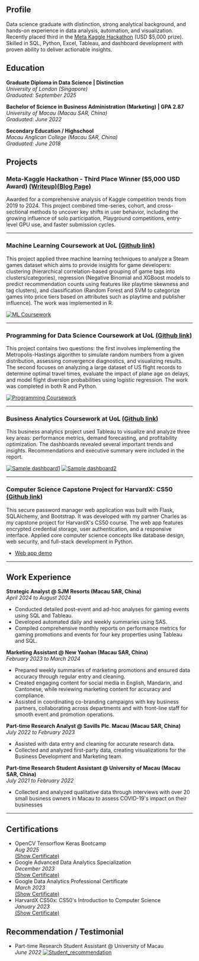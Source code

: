 ## Profile
Data science graduate with distinction, strong analytical background, and hands-on experience in data analysis, automation, and visualization. Recently placed third in the [Meta Kaggle Hackathon](https://www.kaggle.com/competitions/meta-kaggle-hackathon) (USD $5,000 prize). Skilled in SQL, Python, Excel, Tableau, and dashboard development with proven ability to deliver actionable insights.

## Education
**Graduate Diploma in Data Science | Distinction**
  <br>_University of London (Singapore)_
  <br>_Graduated: September 2025_

**Bachelor of Science in Business Administration (Marketing) | GPA 2.87**
  <br>_University of Macau (Macau SAR, China)_
  <br>_Graduated: June 2022_

**Secondary Education / Highschool**
  <br>_Macau Anglican College (Macau SAR, China)_
  <br>_Graduated: June 2018_

## Projects  

### Meta-Kaggle Hackathon - Third Place Winner ($5,000 USD Award) [(Writeup)](https://www.kaggle.com/competitions/meta-kaggle-hackathon/writeups/kaggle-journeys-cohorts-and-competition-shifts)[(Blog Page)](https://stevensio123.github.io/meta-kaggle-analysis/)
Awarded for a comprehensive analysis of Kaggle competition trends from 2019 to 2024. This project combined time-series, cohort, and cross-sectional methods to uncover key shifts in user behavior, including the growing influence of solo participation, Playground competitions, entry-level GPU use, and faster submission cycles.

---

### Machine Learning Coursework at UoL [(Github link)](https://github.com/stevensio123/GradDip-Datascience/blob/main/ST3189_MachineLearning)

This project applied three machine learning techniques to analyze a Steam games dataset which aims to provide insights for game developers: clustering (hierarchical correlation-based grouping of game tags into clusters/categories), regression (Negative Binomial and XGBoost models to predict recommendation counts using features like playtime skewness and tag clusters), and classification (Random Forest and SVM to categorize games into price tiers based on attributes such as playtime and publisher influence). The work was implemented in R.

[![ML Coursework](/assets/img/ml_coursework.png)](/portfolio/assets/img/ml_coursework.png)

---

### Programming for Data Science Coursework at UoL [(Github link)](https://github.com/stevensio123/GradDip-Datascience/tree/main/ST2195_ProgrammingDataScience)

This project contains two questions: the first involves implementing the Metropolis-Hastings algorithm to simulate random numbers from a given distribution, assessing convergence diagnostics, and visualizing results. The second focuses on analyzing a large dataset of US flight records to determine optimal travel times, evaluate the impact of plane age on delays, and model flight diversion probabilities using logistic regression. The work was completed in both R and Python.

[![Programming Coursework](/assets/img/program_courswork.png)](/portfolio/asshttps://courses.opencv.org/certificates/2717c4c31d7b4cfea2be09a66bcdf908ets/img/program_courswork.png)

---

### Business Analytics Coursework at UoL [(Github link)](https://github.com/stevensio123/GradDip-Datascience/tree/main/ST2187_BizAnalytics)

This business analytics project used Tableau to visualize and analyze three key areas: performance metrics, demand forecasting, and profitability optimization. The dashboards revealed several important trends and insights. Recommendations and executive summary were included in the report.

[![Sample dashboard1](/assets/img/biz_coursework1.jpg)](/portfolio/assets/img/biz_coursework1.jpg)
[![Sample dashboard2](/assets/img/biz_coursework2.jpg)](/portfolio/assets/img/biz_coursework2.jpg)

---

### Computer Science Capstone Project for HarvardX: CS50 [(Github link)](https://github.com/stevensio123/SafeKeep?tab=readme-ov-file)

This secure password manager web application was built with Flask, SQLAlchemy, and Bootstrap. It was developed with my partner Charles as my capstone project for HarvardX's CS50 course. The web app features encrypted credential storage, user authentication, and a responsive interface. Applied core computer science concepts like database design, web security, and full-stack development in Python.

- [Web app demo](https://www.youtube.com/watch?v=DSxv5b84eWo)

---
  
## Work Experience
**Strategic Analyst @ SJM Resorts (Macau SAR, China)**
<br> _April 2024 to August 2024_
- Conducted detailed post-event and ad-hoc analyses for gaming events using SQL and Tableau.
- Developed automated daily and weekly summaries using SAS.
- Compiled comprehensive monthly reports on performance metrics for gaming promotions and events for four key properties using Tableau and SQL.

**Marketing Assistant @ New Yaohan (Macau SAR, China)** 
<br> _February 2023 to March 2024_
- Prepared weekly summaries of marketing promotions and ensured data accuracy through regular entry and cleaning.
- Created engaging content for social media in English, Mandarin, and Cantonese, while reviewing marketing content for accuracy and compliance.
- Assisted in coordinating co-branding campaigns with key business partners, collaborating across departments and with front-line staff for smooth event and promotion operations.

**Part-time Research Analyst @ Savills Plc. Macau (Macau SAR, China)** 
<br> _July 2022 to February 2023_
- Assisted with data entry and cleaning for accurate research data.
- Collected and analyzed first-party data, creating visualizations for the Business Development and Marketing team.

**Part-time Research Student Assistant @ University of Macau (Macau SAR, China)** 
<br> _July 2021 to February 2022_
- Collected and analyzed qualitative data through interviews with over 20 small business owners in Macau to assess COVID-19's impact on their businesses

---

## Certifications
- OpenCV Tensorflow Keras Bootcamp
  <br> _Aug 2025_
  <br> [(Show Certificate)](https://courses.opencv.org/certificates/2717c4c31d7b4cfea2be09a66bcdf908)
- Google Advanced Data Analytics Specialization
  <br> _December 2023_
  <br> [(Show Certificate)](https://www.coursera.org/account/accomplishments/specialization/WQB2ACZZ78DM)
- Google Data Analytics Professional Certificate
  <br> _March 2023_
  <br> [(Show Certificate)](https://www.coursera.org/account/accomplishments/professional-cert/XRALR5Y29QCN)
- HarvardX CS50x: CS50's Introduction to Computer Science
  <br> _January 2023_
  <br> [(Show Certificate)](https://courses.edx.org/certificates/a7c81820db5342429d5df4c2b410aad3)

## Recommendation / Testimonial
- Part-time Research Student Assistant @ University of Macau
  <br> _June 2022_
  [![Student_recommendation](/assets/img/umac_recommend.jpg)](/portfolio/assets/img/umac_recommend.jpg)


